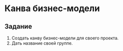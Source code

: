 # Канва бизнес-модели

## Задание
1. Создать канву бизнес-модели для своего проекта.
2. Дать название своей группе.

